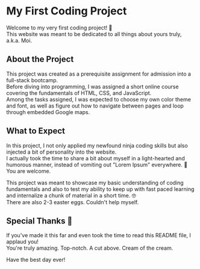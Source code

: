 # My First Coding Project

Welcome to my very first coding project! 👋  
This website was meant to be dedicated to all things about yours truly, a.k.a. Moi.

## About the Project

This project was created as a prerequisite assignment for admission into a full-stack bootcamp.  
Before diving into programming, I was assigned a short online course covering the fundamentals of HTML, CSS, and JavaScript.  
Among the tasks assigned, I was expected to choose my own color theme and font, as well as figure out how to navigate between pages and loop through embedded Google maps.

## What to Expect

In this project, I not only applied my newfound ninja coding skills but also injected a bit of personality into the website.  
I actually took the time to share a bit about myself in a light-hearted and humorous manner,  instead of vomiting out "Lorem Ipsum" everywhere. 🤢 You are welcome.

This project was meant to showcase my basic understanding of coding fundamentals and also to test my ability to keep up with fast paced learning and internalize a chunk of material in a short time. 🤓  
There are also 2-3 easter eggs. Couldn't help myself.

## Special Thanks 🙏

If you've made it this far and even took the time to read this README file, I applaud you!  
You're truly amazing. Top-notch. A cut above. Cream of the cream.

Have the best day ever!